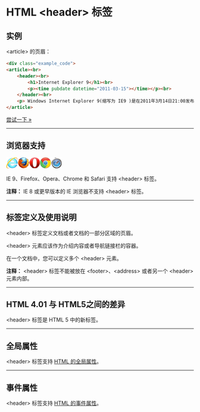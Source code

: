 # HTML &lt;header&gt; 标签

## 实例

&lt;article&gt; 的页眉：

```HTML
<div class="example_code">
<article><br>
    <header><br>
        <h1>Internet Explorer 9</h1><br>
        <p><time pubdate datetime="2011-03-15"></time></p><br>
    </header><br>
    <p> Windows Internet Explorer 9(缩写为 IE9 )是在2011年3月14日21:00发布的</p><br>
</article>
```

[尝试一下 »](http://www.runoob.com/try/try.php?filename=tryhtml5_header)

--------

## 浏览器支持

![Internet Explorer](images/compatible_ie.gif)![Firefox](images/compatible_firefox.gif)![Opera](images/compatible_opera.gif)![Google Chrome](images/compatible_chrome.gif)![Safari](images/compatible_safari.gif)

IE 9、Firefox、Opera、Chrome 和 Safari 支持 &lt;header&gt; 标签。

**注释：** IE 8 或更早版本的 IE 浏览器不支持 &lt;header&gt; 标签。

--------

## 标签定义及使用说明

&lt;header&gt; 标签定义文档或者文档的一部分区域的页眉。

&lt;header&gt; 元素应该作为介绍内容或者导航链接栏的容器。

在一个文档中，您可以定义多个 &lt;header&gt; 元素。

**注释：** &lt;header&gt; 标签不能被放在 &lt;footer&gt;、&lt;address&gt; 或者另一个 &lt;header&gt; 元素内部。

--------

## HTML 4.01 与 HTML5之间的差异

&lt;header&gt; 标签是 HTML 5 中的新标签。

--------

## 全局属性

&lt;header&gt; 标签支持 [HTML 的全局属性](003_ref-standardattributes.md)。

--------

## 事件属性

&lt;header&gt; 标签支持 [HTML 的事件属性](004_ref-eventattributes.md)。
